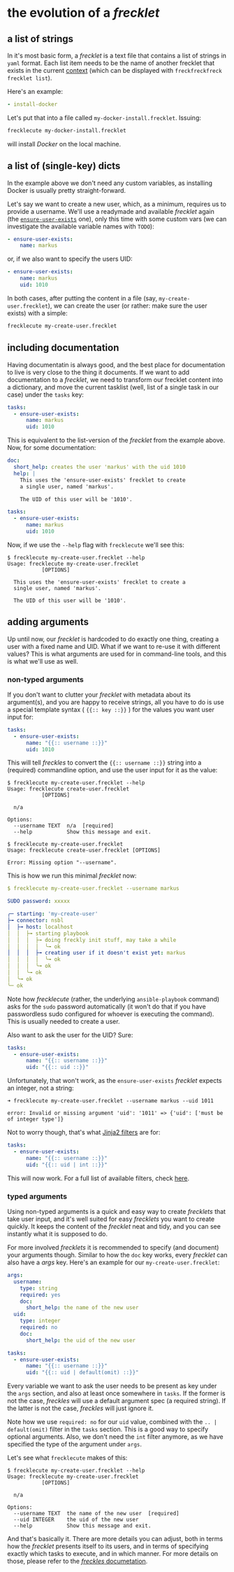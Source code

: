 # the evolution of a *frecklet*

## a list of strings

In it's most basic form, a *frecklet* is a text file that contains a list of strings in ``yaml`` format.
Each list item needs to be the name of another frecklet that exists in the current [context](https://freckles.io/TODO)
(which can be displayed with ``freckfreckfreck frecklet list``).

Here's an example:
```yaml
- install-docker
```

Let's put that into a file called ``my-docker-install.frecklet``. Issuing:
```bash
frecklecute my-docker-install.frecklet
```
will install *Docker* on the local machine.

## a list of (single-key) dicts

In the example above we don't need any custom variables, as installing Docker is usually pretty straight-forward.

Let's say we want to create a new user, which, as a minimum, requires us to provide a username. We'll use a
readymade and available *frecklet* again (the [``ensure-user-exists``](https://gitlab.com/freckles-io/frecklets-nsbl/blob/develop/system/users/ensure-user-exists.frecklet) one), only this time with some custom
vars (we can investigate the available variable names with ``TODO``):

```yaml
- ensure-user-exists:
    name: markus
```
or, if we also want to specify the users UID:
```yaml
- ensure-user-exists:
    name: markus
    uid: 1010
```

In both cases, after putting the content in a file (say, ``my-create-user.frecklet``), we can create
the user (or rather: make sure the user exists) with a simple:

```bash
frecklecute my-create-user.frecklet
```

## including documentation

Having documentatin is always good, and the best place for documentation to live is very close to
the thing it documents. If we want to add documentation to a *frecklet*, we need to transform our
 frecklet content into a dictionary, and move the current tasklist (well, list of a single task in our case)
 under the ``tasks`` key:

```yaml
tasks:
  - ensure-user-exists:
      name: markus
      uid: 1010
```
This is equivalent to the list-version of the *frecklet* from the example above. Now, for some documentation:

```yaml
doc:
  short_help: creates the user 'markus' with the uid 1010
  help: |
    This uses the 'ensure-user-exists' frecklet to create
    a single user, named 'markus'.

    The UID of this user will be '1010'.

tasks:
  - ensure-user-exists:
      name: markus
      uid: 1010
```

Now, if we use the ``--help`` flag with ``frecklecute`` we'll see this:

```
$ frecklecute my-create-user.frecklet --help
Usage: frecklecute my-create-user.frecklet
           [OPTIONS]

  This uses the 'ensure-user-exists' frecklet to create a
  single user, named 'markus'.

  The UID of this user will be '1010'.
```

## adding arguments

Up until now, our *frecklet* is hardcoded to do exactly one thing, creating a user with a fixed name and UID. What if we want to re-use it with different values? This is what arguments are used for in command-line tools, and this is what we'll use as well.

### non-typed arguments

If you don't want to clutter your *frecklet* with metadata about its argument(s), and you are happy to receive strings, all you have to do is use a special template syntax ( ``{{:: key ::}}`` ) for the values you want user input for:

``` yaml
tasks:
  - ensure-user-exists:
      name: "{{:: username ::}}"
      uid: 1010
```

This will tell *freckles* to convert the ``{{:: username ::}}`` string into a (required) commandline option, and use the user input for it as the value:

```
$ frecklecute my-create-user.frecklet --help
Usage: frecklecute create-user.frecklet
           [OPTIONS]

  n/a

Options:
  --username TEXT  n/a  [required]
  --help           Show this message and exit.

$ frecklecute my-create-user.frecklet
Usage: frecklecute create-user.frecklet [OPTIONS]

Error: Missing option "--username".
```

This is how we run this minimal *frecklet* now:

``` yaml
$ frecklecute my-create-user.frecklet --username markus

SUDO password: xxxxx

╭─ starting: 'my-create-user'
├╼ connector: nsbl
│  ├╼ host: localhost
│  │  ├╼ starting playbook
│  │  │  ├╼ doing freckly init stuff, may take a while
│  │  │  │  ╰╼ ok
│  │  │  ├╼ creating user if it doesn't exist yet: markus
│  │  │  │  ╰╼ ok
│  │  │  ╰╼ ok
│  │  ╰╼ ok
│  ╰╼ ok
╰─ ok
```
Note how *frecklecute* (rather, the underlying ``ansible-playbook`` command) asks for the ``sudo`` password automatically (it won't do that if you have passwordless sudo configured for whoever is executing the command). This is usually needed to create a user.

Also want to ask the user for the UID? Sure:

``` yaml
tasks:
  - ensure-user-exists:
      name: "{{:: username ::}}"
      uid: "{{:: uid ::}}"
```

Unfortunately, that won't work, as the ``ensure-user-exists`` *frecklet* expects an integer, not a string:

```
➜ frecklecute my-create-user.frecklet --username markus --uid 1011

error: Invalid or missing argument 'uid': '1011' => {'uid': ['must be of integer type']}
```

Not to worry though, that's what [Jinja2 filters](http://jinja.pocoo.org/docs/2.10/templates/#filters) are for:

``` yaml
tasks:
  - ensure-user-exists:
      name: "{{:: username ::}}"
      uid: "{{:: uid | int ::}}"
```

This will now work. For a full list of available filters, check [here](https://TODO).

### typed arguments

Using non-typed arguments is a quick and easy way to create *frecklets* that take user input, and it's well suited for
easy *frecklets* you want to create quickly. It keeps the content of the *frecklet* neat and tidy, and you can see instantly what it is supposed to do.

For more involved *frecklets* it is recommended to specify (and document) your arguments though. Similar to how the ``doc`` key works, every *frecklet* can also have a *args* key. Here's an example for our ``my-create-user.frecklet``:

``` yaml
args:
  username:
    type: string
    required: yes
    doc:
      short_help: the name of the new user
  uid:
    type: integer
    required: no
    doc:
      short_help: the uid of the new user

tasks:
  - ensure-user-exists:
      name: "{{:: username ::}}"
      uid: "{{:: uid | default(omit) ::}}"
```

Every variable we want to ask the user needs to be present as key under the ``args`` section, and also at least once somewhere in ``tasks``. If the former is not the case, *freckles* will use a default argument spec (a required string). If the latter is not the case, *freckles* will just ignore it.

Note how we use ``required: no`` for our ``uid`` value, combined with the ``.. | default(omit)`` filter in the ``tasks`` section. This is a good way to specify optional arguments. Also, we don't need the ``int`` filter anymore, as we have specified the type of the argument under ``args``.

Let's see what ``frecklecute`` makes of this:

```
$ frecklecute my-create-user.frecklet --help
Usage: frecklecute my-create-user.frecklet
           [OPTIONS]

  n/a

Options:
  --username TEXT  the name of the new user  [required]
  --uid INTEGER    the uid of the new user
  --help           Show this message and exit.
```

And that's basically it. There are more details you can adjust, both in terms how the *frecklet* presents itself to
its users, and in terms of specifying exactly which tasks to execute, and in which manner. For more details on those,
please refer to the [*freckles* documetation](https://docs.freckles.io).
